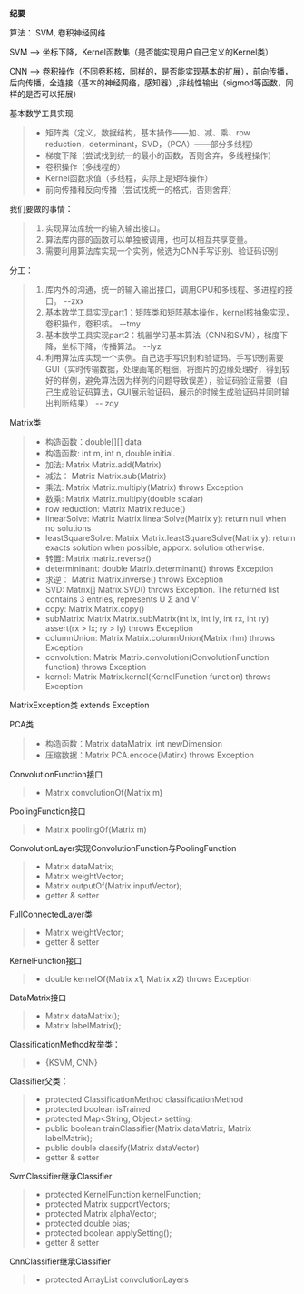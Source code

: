 **纪要**

算法： SVM, 卷积神经网络

SVM --> 坐标下降，Kernel函数集（是否能实现用户自己定义的Kernel类）

CNN --> 卷积操作（不同卷积核，同样的，是否能实现基本的扩展），前向传播，后向传播，全连接（基本的神经网络，感知器）,非线性输出（sigmod等函数，同样的是否可以拓展）

基本数学工具实现
>* 矩阵类（定义，数据结构，基本操作——加、减、乘、row reduction，determinant，SVD，（PCA）——部分多线程）
>* 梯度下降（尝试找到统一的最小的函数，否则舍弃，多线程操作）
>* 卷积操作（多线程的）
>* Kernel函数求值（多线程，实际上是矩阵操作）
>* 前向传播和反向传播（尝试找统一的格式，否则舍弃）

我们要做的事情：
>1. 实现算法库统一的输入输出接口。
>2. 算法库内部的函数可以单独被调用，也可以相互共享变量。
>3. 需要利用算法库实现一个实例，候选为CNN手写识别、验证码识别

分工：
>1. 库内外的沟通，统一的输入输出接口，调用GPU和多线程、多进程的接口。   --zxx
>2. 基本数学工具实现part1：矩阵类和矩阵基本操作，kernel核抽象实现，卷积操作，卷积核。    --tmy
>3. 基本数学工具实现part2：机器学习基本算法（CNN和SVM），梯度下降，坐标下降，传播算法。    --lyz
>4. 利用算法库实现一个实例。自己选手写识别和验证码。手写识别需要GUI（实时传输数据，处理画笔的粗细，将图片的边缘处理好，得到较好的样例，避免算法因为样例的问题导致误差），验证码验证需要（自己生成验证码算法，GUI展示验证码，展示的时候生成验证码并同时输出判断结果）
  -- zqy

Matrix类
>* 构造函数：double[][] data
>* 构造函数: int m, int n, double initial.
>* 加法: Matrix Matrix.add(Matrix)
>* 减法： Matrix Matrix.sub(Matrix)
>* 乘法: Matrix Matrix.multiply(Matrix) throws Exception
>* 数乘: Matrix Matrix.multiply(double scalar)
>* row reduction: Matrix Matrix.reduce()
>* linearSolve: Matrix Matrix.linearSolve(Matrix y): return null when no solutions
>* leastSquareSolve: Matrix Matrix.leastSquareSolve(Matrix y): return exacts solution when possible, apporx. solution otherwise.
>* 转置: Matrix matrix.reverse()
>* determininant: double Matrix.determinant() throws Exception
>* 求逆： Matrix Matrix.inverse() throws Exception
>* SVD: Matrix[] Matrix.SVD() throws Exception. The returned list contains 3 entries, represents U Σ and V'
>* copy: Matrix Matrix.copy()
>* subMatrix: Matrix Matrix.subMatrix(int lx, int ly, int rx, int ry) assert(rx > lx; ry > ly) throws Exception
>* columnUnion: Matrix Matrix.columnUnion(Matrix rhm) throws Exception
>* convolution: Matrix Matrix.convolution(ConvolutionFunction function) throws Exception
>* kernel: Matrix Matrix.kernel(KernelFunction function) throws Exception

MatrixException类 extends Exception

PCA类
>* 构造函数：Matrix dataMatrix, int newDimension
>* 压缩数据：Matrix PCA.encode(Matirx) throws Exception

ConvolutionFunction接口
>* Matrix convolutionOf(Matrix m)

PoolingFunction接口
>* Matrix poolingOf(Matrix m)

ConvolutionLayer实现ConvolutionFunction与PoolingFunction
>* Matrix dataMatrix;
>* Matrix weightVector;
>* Matrix outputOf(Matrix inputVector);
>* getter & setter

FullConnectedLayer类
>* Matrix weightVector;
>* getter & setter

KernelFunction接口
>* double kernelOf(Matrix x1, Matrix x2) throws Exception
 
DataMatrix接口
>* Matrix dataMatrix();
>* Matrix labelMatrix();

ClassificationMethod枚举类：
>* {KSVM, CNN}

Classifier父类：
>* protected ClassificationMethod classificationMethod
>* protected boolean isTrained
>* protected Map<String, Object> setting;
>* public boolean trainClassifier(Matrix dataMatrix, Matrix labelMatrix);
>* public double classify(Matrix dataVector)
>* getter & setter

SvmClassifier继承Classifier
>* protected KernelFunction kernelFunction;
>* protected Matrix supportVectors;
>* protected Matrix alphaVector;
>* protected double bias;
>* protected boolean applySetting();
>* getter & setter

CnnClassifier继承Classifier
>* protected ArrayList<ConvolutionLayer> convolutionLayers